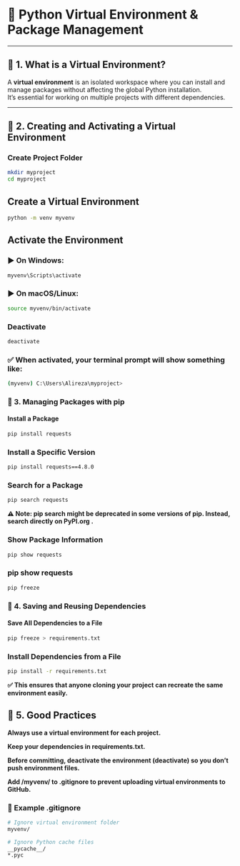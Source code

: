 # 🐍 Python Virtual Environment & Package Management

---

## 🔹 1. What is a Virtual Environment?

A **virtual environment** is an isolated workspace where you can install and manage packages without affecting the global Python installation.  
It’s essential for working on multiple projects with different dependencies.

---

## 🔹 2. Creating and Activating a Virtual Environment

### Create Project Folder
```bash
mkdir myproject
cd myproject
```
## Create a Virtual Environment
```bash
python -m venv myvenv
```
## Activate the Environment
### ▶ On Windows:
```bash
myvenv\Scripts\activate
```
### ▶ On macOS/Linux:
```bash
source myvenv/bin/activate
```
### Deactivate
```bash
deactivate
```
### ✅ When activated, your terminal prompt will show something like:
```bash
(myvenv) C:\Users\Alireza\myproject>
```
### 🔹 3. Managing Packages with pip
#### Install a Package
```bash
pip install requests
```
### Install a Specific Version
```bash
pip install requests==4.8.0
```
### Search for a Package
```bash
pip search requests
```
**⚠️ Note: pip search might be deprecated in some versions of pip.
Instead, search directly on PyPI.org
.**
### Show Package Information
```bash
pip show requests
```
### pip show requests
```bash
pip freeze
```
### 🔹 4. Saving and Reusing Dependencies
#### Save All Dependencies to a File
```bash
pip freeze > requirements.txt
```
### Install Dependencies from a File
```bash
pip install -r requirements.txt
```
**✅ This ensures that anyone cloning your project can recreate the same environment easily.**
## 🔹 5. Good Practices

**Always use a virtual environment for each project.**

**Keep your dependencies in requirements.txt.**

**Before committing, deactivate the environment (deactivate) so you don’t push environment files.**

**Add /myvenv/ to .gitignore to prevent uploading virtual environments to GitHub.**

### 🧾 Example .gitignore
```bash
# Ignore virtual environment folder
myvenv/

# Ignore Python cache files
__pycache__/
*.pyc
```
